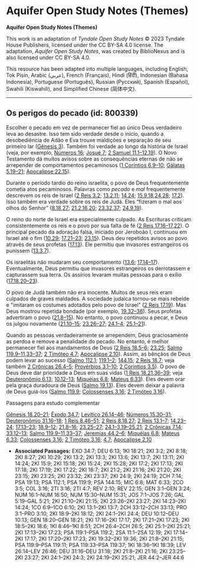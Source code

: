 # Aquifer Open Study Notes (Themes)

**Aquifer Open Study Notes (Themes)**

This work is an adaptation of *Tyndale Open Study Notes* © 2023 Tyndale House Publishers, licensed under the CC BY\-SA 4\.0 license. The adaptation, *Aquifer Open Study Notes*, was created by BiblioNexus and is also licensed under CC BY\-SA 4\.0\.

This resource has been adapted into multiple languages, including English, Tok Pisin, Arabic (عربي), French (Français), Hindi (हिंदी), Indonesian (Bahasa Indonesia), Portuguese (Português), Russian (Русский), Spanish (Español), Swahili (Kiswahili), and Simplified Chinese (简体中文).



--------------------------------

## Os perigos do pecado (id: 800339)

Escolher o pecado em vez de permanecer fiel ao único Deus verdadeiro leva ao desastre. Isso tem sido verdade desde o início, quando a desobediência de Adão e Eva trouxe maldições e separação de seu primeiro lar ([Gênesis 3](https://ref.ly/Gen3:1-Gen3:24)). Também foi verdade ao longo da história de Israel (veja, por exemplo, [Números 16](https://ref.ly/Num16:1-Num16:50); [Josué 7](https://ref.ly/Josh7:1-Josh7:26); [2 Samuel 11\.1–12\.19](https://ref.ly/2Sam11:1-2Sam12:19)). O Novo Testamento dá muitos avisos sobre as consequências eternas de não se arrepender de comportamentos pecaminosos ([1 Coríntios 6\.9–10](https://ref.ly/1Cor6:9-1Cor6:10); [Gálatas 5\.19–21](https://ref.ly/Gal5:19-Gal5:21); [Apocalipse 22\.15](https://ref.ly/Rev22:15)).

Durante o período tardio do reino israelita, o povo de Deus frequentemente cometia atos pecaminosos. Palavras como *pecado* e *mal* frequentemente descrevem os reis de Israel ([2 Reis 3\.2](https://ref.ly/2Kgs3:2); [13\.2](https://ref.ly/2Kgs13:2),[11](https://ref.ly/2Kgs13:11); [14\.24](https://ref.ly/2Kgs14:24); [15\.9](https://ref.ly/2Kgs15:9),[18](https://ref.ly/2Kgs15:18),[24](https://ref.ly/2Kgs15:24),[28](https://ref.ly/2Kgs15:28); [17\.2](https://ref.ly/2Kgs17:2)). Isso também era verdade sobre os reis de Judá. Eles “fizeram o mal aos olhos do Senhor” ([8\.18](https://ref.ly/2Kgs8:18),[27](https://ref.ly/2Kgs8:27); [21\.2](https://ref.ly/2Kgs21:2),[16](https://ref.ly/2Kgs21:16),[20](https://ref.ly/2Kgs21:20); [23\.32](https://ref.ly/2Kgs23:32),[37](https://ref.ly/2Kgs23:37); [24\.9](https://ref.ly/2Kgs24:9),[19](https://ref.ly/2Kgs24:19)).

O reino do norte de Israel era especialmente culpado. As Escrituras criticam consistentemente os reis e o povo por sua falta de fé ([2 Reis 17\.16–17](https://ref.ly/2Kgs17:16-2Kgs17:17),[22](https://ref.ly/2Kgs17:22)). O principal pecado da adoração falsa, iniciado por Jeroboão I, continuou em Israel até o fim ([10\.29](https://ref.ly/2Kgs10:29); [17\.21–23](https://ref.ly/2Kgs17:21-2Kgs17:23); [23\.15](https://ref.ly/2Kgs23:15)). Deus deu repetidos avisos ao povo através de seus profetas ([17\.13](https://ref.ly/2Kgs17:13)). Ele permitiu que invasores estrangeiros os punissem ([13\.3](https://ref.ly/2Kgs13:3),[7](https://ref.ly/2Kgs13:7)).

Os israelitas não mudaram seu comportamento ([13\.6](https://ref.ly/2Kgs13:6); [17\.14–17](https://ref.ly/2Kgs17:14-2Kgs17:17)). Eventualmente, Deus permitiu que invasores estrangeiros os derrotassem e capturassem sua terra. Os assírios levaram muitas pessoas para o exílio ([17\.18](https://ref.ly/2Kgs17:18),[20–23](https://ref.ly/2Kgs17:20-2Kgs17:23)).

O povo de Judá também não era inocente. Muitos de seus reis eram culpados de graves maldades. A sociedade judaica tornou\-se mais rebelde e "imitaram os costumes adotados pelo povo de Israel" ([2 Reis 17\.19](https://ref.ly/2Kgs17:19)). Mas Deus mostrou repetida bondade (por exemplo, [19\.32–36](https://ref.ly/2Kgs19:32-2Kgs19:36)). Seus profetas advertiram o povo ([21\.8–15](https://ref.ly/2Kgs21:8-2Kgs21:15)). No entanto, o povo continuou a pecar, e Deus os julgou novamente ([21\.10–15](https://ref.ly/2Kgs21:10-2Kgs21:15); [23\.26–27](https://ref.ly/2Kgs23:26-2Kgs23:27); [24\.1–4](https://ref.ly/2Kgs24:1-2Kgs24:4); [25\.1–21](https://ref.ly/2Kgs25:1-2Kgs25:21)).

Quando as pessoas verdadeiramente se arrependem, Deus graciosamente as perdoa e remove a penalidade do pecado. No entanto, é melhor permanecer fiel aos mandamentos de Deus ([2 Reis 18\.5–6](https://ref.ly/2Kgs18:5-2Kgs18:6); [23\.25](https://ref.ly/2Kgs23:25); [Salmo 119\.9–11](https://ref.ly/Ps119:9-Ps119:11),[33–37](https://ref.ly/Ps119:33-Ps119:37); [2 Timóteo 4\.7](https://ref.ly/2Tim4:7); [Apocalipse 2\.10](https://ref.ly/Rev2:10)). Assim, as bênçãos de Deus podem levar ao sucesso ([Salmo 112\.1](https://ref.ly/Ps112:1); [119\.1–2](https://ref.ly/Ps119:1-Ps119:2); [144\.15](https://ref.ly/Ps144:15); [2 Reis 18\.7](https://ref.ly/2Kgs18:7); veja também [2 Crônicas 26\.4–5](https://ref.ly/2Chr26:4-2Chr26:5); [Provérbios 3\.1–10](https://ref.ly/Prov3:1-Prov3:10); [2 Coríntios 3\.5](https://ref.ly/2Cor3:5)). O povo de Deus deve dar prioridade a Deus em suas vidas ([1 Reis 18\.21](https://ref.ly/1Kgs18:21),[36–39](https://ref.ly/1Kgs18:36-1Kgs18:39); veja [Deuteronômio 6\.13](https://ref.ly/Deut6:13); [10\.12–13](https://ref.ly/Deut10:12-Deut10:13); [Miquéias 6\.8](https://ref.ly/Mic6:8); [Mateus 6\.33](https://ref.ly/Matt6:33)). Eles devem orar pela graça duradoura de Deus ([Salmo 19\.13](https://ref.ly/Ps19:13)). Eles devem deixar a palavra de Deus guiá\-los ([Salmo 119\.9](https://ref.ly/Ps119:9); [Colossenses 3\.16](https://ref.ly/Col3:16); [2 Timóteo 3\.16](https://ref.ly/2Tim3:16)).

Passagens para estudo complementar

[Gênesis 18\.20–21](https://ref.ly/Gen18:20-Gen18:21); [Êxodo 34\.7](https://ref.ly/Exod34:7); [Levítico 26\.14–46](https://ref.ly/Lev26:14-Lev26:46); [Números 15\.30–31](https://ref.ly/Num15:30-Num15:31); [Deuteronômio 31\.16–18](https://ref.ly/Deut31:16-Deut31:18); [1 Reis 8\.46–51](https://ref.ly/1Kgs8:46-1Kgs8:51); [2 Reis 8\.18](https://ref.ly/2Kgs8:18),[27](https://ref.ly/2Kgs8:27); [2 Reis 13\.1–7](https://ref.ly/2Kgs13:1-2Kgs13:7); [14\.23–24](https://ref.ly/2Kgs14:23-2Kgs14:24); [17\.13–23](https://ref.ly/2Kgs17:13-2Kgs17:23); [18\.9–12](https://ref.ly/2Kgs18:9-2Kgs18:12); [21\.8–16](https://ref.ly/2Kgs21:8-2Kgs21:16); [23\.25–27](https://ref.ly/2Kgs23:25-2Kgs23:27); [24\.1–3](https://ref.ly/2Kgs24:1-2Kgs24:3),[19–25\.21](https://ref.ly/2Kgs24:19-2Kgs25:21); [2 Crônicas 7\.14](https://ref.ly/2Chr7:14); [33\.12–13](https://ref.ly/2Chr33:12-2Chr33:13); [Salmo 119\.9–11](https://ref.ly/Ps119:9-Ps119:11),[33–37](https://ref.ly/Ps119:33-Ps119:37); [Jeremias 44\.2–6](https://ref.ly/Jer44:2-Jer44:6); [Miquéias 6\.8](https://ref.ly/Mic6:8); [Mateus 6\.33](https://ref.ly/Matt6:33); [Colossenses 3\.16](https://ref.ly/Col3:16); [2 Timóteo 3\.16](https://ref.ly/2Tim3:16); [4\.7](https://ref.ly/2Tim4:7); [Apocalipse 2\.10](https://ref.ly/Rev2:10)

* **Associated Passages:** EXO 34:7; DEU 6:13; 1KI 18:21; 2KI 3:2; 2KI 8:18; 2KI 8:27; 2KI 10:29; 2KI 13:2; 2KI 13:3; 2KI 13:6; 2KI 13:7; 2KI 13:11; 2KI 14:24; 2KI 15:9; 2KI 15:18; 2KI 15:24; 2KI 15:28; 2KI 17:2; 2KI 17:13; 2KI 17:18; 2KI 17:19; 2KI 17:22; 2KI 18:7; 2KI 21:2; 2KI 21:16; 2KI 21:20; 2KI 23:15; 2KI 23:25; 2KI 23:32; 2KI 23:37; 2KI 24:9; 2KI 24:19; 2CH 7:14; PSA 19:13; PSA 112:1; PSA 119:9; PSA 144:15; MIC 6:8; MAT 6:33; 2CO 3:5; COL 3:16; 2TI 3:16; 2TI 4:7; REV 2:10; REV 22:15; GEN 3:1–GEN 3:24; NUM 16:1–NUM 16:50; NUM 15:30–NUM 15:31; JOS 7:1–JOS 7:26; GAL 5:19–GAL 5:21; 2KI 21:10–2KI 21:15; 2KI 23:26–2KI 23:27; 2KI 14:23–2KI 14:24; 1CO 6:9–1CO 6:10; 2KI 13:1–2KI 13:7; 2CH 33:12–2CH 33:13; PRO 3:1–PRO 3:10; 2KI 18:9–2KI 18:12; 2KI 24:1–2KI 24:4; DEU 10:12–DEU 10:13; GEN 18:20–GEN 18:21; 2KI 17:16–2KI 17:17; 2KI 17:21–2KI 17:23; 2KI 18:5–2KI 18:6; 1KI 8:46–1KI 8:51; 2CH 26:4–2CH 26:5; 2KI 25:1–2KI 25:21; 2KI 17:13–2KI 17:23; PSA 119:1–PSA 119:2; 2SA 11:1–2SA 12:19; 2KI 17:14–2KI 17:17; 2KI 17:20–2KI 17:23; 2KI 19:32–2KI 19:36; 2KI 21:8–2KI 21:15; PSA 119:9–PSA 119:11; PSA 119:33–PSA 119:37; 1KI 18:36–1KI 18:39; LEV 26:14–LEV 26:46; DEU 31:16–DEU 31:18; 2KI 21:8–2KI 21:16; 2KI 23:25–2KI 23:27; 2KI 24:1–2KI 24:3; 2KI 24:19–2KI 25:21; JER 44:2–JER 44:6

